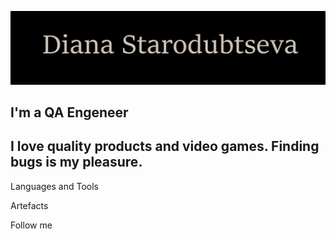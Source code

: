 [![Header](https://github.com/StDiana1/StDiana1/blob/main/assets/Name.png)](https://github.com/StDiana1/StDiana1)

## I'm a QA Engeneer
## I love quality products and video games. Finding bugs is my pleasure.
Languages and Tools

Artefacts

Follow me